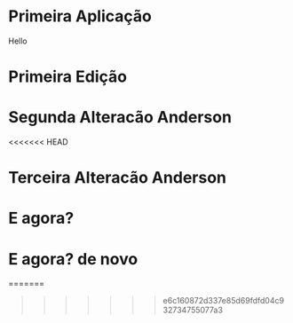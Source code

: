 # Primeira Aplicação

Hello
# Primeira Edição

# Segunda Alteracão Anderson
<<<<<<< HEAD

# Terceira Alteracão Anderson

# E agora?

# E agora? de novo
=======
>>>>>>> e6c160872d337e85d69fdfd04c932734755077a3
